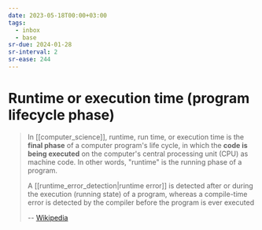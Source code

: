 ```yaml
---
date: 2023-05-18T00:00+03:00
tags:
  - inbox
  - base
sr-due: 2024-01-28
sr-interval: 2
sr-ease: 244
---
```


# Runtime or execution time (program lifecycle phase)

> In [[computer_science]], runtime, run time, or execution time is the **final
> phase** of a computer program's life cycle, in which the **code is being
> executed** on the computer's central processing unit (CPU) as machine code. In
> other words, "runtime" is the running phase of a program.
>
> A [[runtime_error_detection|runtime error]] is detected after or during the
> execution (running state) of a program, whereas a compile-time error is
> detected by the compiler before the program is ever executed
>
> --
> [Wikipedia](https://en.wikipedia.org/wiki/Runtime_\(program_lifecycle_phase\))
